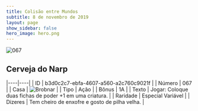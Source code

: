```yaml
---
title: Colisão entre Mundos
subtitle: 8 de novembro de 2019
layout: page
show_sidebar: false
hero_image: hero.png
---
```


![067](https://cdn.keyforgegame.com/media/card_front/pt/452_067_9MR6FM6P9238_pt.png)

## Cerveja do Narp

|----|----|
| ID | b3d0c2c7-ebfa-4607-a560-a2c760c9021f |
| Número | 067 |
| Casa | ![Brobnar](https://archonarcana.com/images/thumb/e/e0/Brobnar.png/22px-Brobnar.png "Brobnar") |
| Tipo | Ação |
| Bônus | 1A |
| Texto | Jogar: Coloque duas fichas de poder +1 em uma criatura. |
| Raridade | Especial Variável |
| Dizeres | Tem cheiro de enxofre e gosto de pilha velha. |
